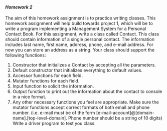 #### _Homework 2_
The aim of this homework assignment is to practice writing classes. This homework assignment will help build towards project 1, which will be to write a program implementing a Management System for a Personal Contact Book.
For this assignment, write a class called Contact. This class should contain information of a single personal contact. The information includes last name, first name, address, phone, and e-mail address. For now you can store an address as a string. Your class should support the following functions:
1. Constructor that initializes a Contact by accepting all the parameters.
2. Default constructor that initializes everything to default values.
3. Accessor functions for each field.
4. Mutator functions for each field.
5. Input function to solicit the information.
6. Output function to print out the information about the contact to console in a nice format.
7. Any other necessary functions you feel are appropriate.
Make sure the mutator functions accept correct formats of both email and phone number. (i.e. e-mail must be of the form [e-mail-account]@[domain-name].[top-level-domain]. Phone number should be a string of 10 digits)
Write a driver program to test you class.

